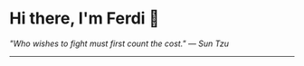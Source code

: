 <h1>Hi there, I'm Ferdi 👋</h1>

<p><em>
  "Who wishes to fight must first count the cost." — Sun Tzu
</em></p>

---
